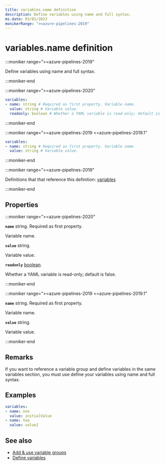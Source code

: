 ```yaml
---
title: variables.name definition
description: Define variables using name and full syntax.
ms.date: 03/01/2023
monikerRange: ">=azure-pipelines-2019"
---
```


# variables.name definition

<!-- :::description::: -->
:::moniker range=">=azure-pipelines-2019"

<!-- :::editable-content name="description"::: -->
Define variables using name and full syntax.
<!-- :::editable-content-end::: -->

:::moniker-end
<!-- :::description-end::: -->

<!-- :::syntax::: -->
:::moniker range=">=azure-pipelines-2020"

```yaml
variables:
- name: string # Required as first property. Variable name.
  value: string # Variable value.
  readonly: boolean # Whether a YAML variable is read-only; default is false.
```

:::moniker-end

:::moniker range=">=azure-pipelines-2019 <=azure-pipelines-2019.1"

```yaml
variables:
- name: string # Required as first property. Variable name.
  value: string # Variable value.
```

:::moniker-end
<!-- :::syntax-end::: -->

<!-- :::parents::: -->
:::moniker range=">=azure-pipelines-2019"

Definitions that that reference this definition: [variables](variables.md)

:::moniker-end
<!-- :::parents-end::: -->

## Properties

<!-- :::properties::: -->
:::moniker range=">=azure-pipelines-2020"

<!-- :::item name="name"::: -->
**`name`** string. Required as first property.<br>
<!-- :::editable-content name="propDescription"::: -->
Variable name.
<!-- :::editable-content-end::: -->
<!-- :::item-end::: -->
<!-- :::item name="value"::: -->
**`value`** string.<br>
<!-- :::editable-content name="propDescription"::: -->
Variable value.
<!-- :::editable-content-end::: -->
<!-- :::item-end::: -->
<!-- :::item name="readonly"::: -->
**`readonly`** [boolean](boolean.md).<br>
<!-- :::editable-content name="propDescription"::: -->
Whether a YAML variable is read-only; default is false.
<!-- :::editable-content-end::: -->
<!-- :::item-end::: -->

:::moniker-end

:::moniker range=">=azure-pipelines-2019 <=azure-pipelines-2019.1"

<!-- :::item name="name"::: -->
**`name`** string. Required as first property.<br>
<!-- :::editable-content name="propDescription"::: -->
Variable name.
<!-- :::editable-content-end::: -->
<!-- :::item-end::: -->
<!-- :::item name="value"::: -->
**`value`** string.<br>
<!-- :::editable-content name="propDescription"::: -->
Variable value.
<!-- :::editable-content-end::: -->
<!-- :::item-end::: -->

:::moniker-end
<!-- :::properties-end::: -->

<!-- :::remarks::: -->
<!-- :::editable-content name="remarks"::: -->
## Remarks

If you want to reference a variable group and define variables in the same variables section, you must use define your variables using name and full syntax.
<!-- :::editable-content-end::: -->
<!-- :::remarks-end::: -->

<!-- :::examples::: -->
<!-- :::editable-content name="examples"::: -->
## Examples

```yaml
variables:
- name: one
  value: initialValue
- name: two
  value: value2
```
<!-- :::editable-content-end::: -->
<!-- :::examples-end::: -->

<!-- :::see-also::: -->
<!-- :::editable-content name="seeAlso"::: -->
## See also

- [Add & use variable groups](/azure/devops/pipelines/library/variable-groups)
- [Define variables](/azure/devops/pipelines/process/variables)
<!-- :::editable-content-end::: -->
<!-- :::see-also-end::: -->